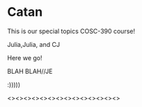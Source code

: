 # Catan

This is our special topics COSC-390 course!

Julia,Julia, and CJ 

Here we go!


BLAH BLAH//JE

:)))))

<><><><><><><><><><><><><><>
